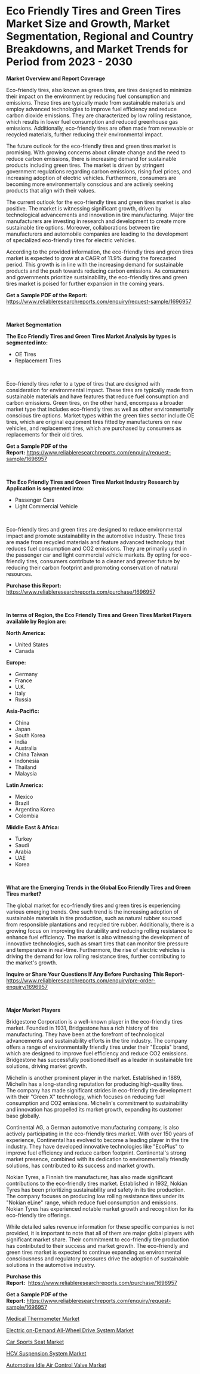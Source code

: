 <p><h1>Eco Friendly Tires and Green Tires Market Size and Growth, Market Segmentation, Regional and Country Breakdowns, and Market Trends for Period from 2023 -  2030</h1></p><p><strong>Market Overview and Report Coverage</strong></p>
<p><p>Eco-friendly tires, also known as green tires, are tires designed to minimize their impact on the environment by reducing fuel consumption and emissions. These tires are typically made from sustainable materials and employ advanced technologies to improve fuel efficiency and reduce carbon dioxide emissions. They are characterized by low rolling resistance, which results in lower fuel consumption and reduced greenhouse gas emissions. Additionally, eco-friendly tires are often made from renewable or recycled materials, further reducing their environmental impact.</p><p>The future outlook for the eco-friendly tires and green tires market is promising. With growing concerns about climate change and the need to reduce carbon emissions, there is increasing demand for sustainable products including green tires. The market is driven by stringent government regulations regarding carbon emissions, rising fuel prices, and increasing adoption of electric vehicles. Furthermore, consumers are becoming more environmentally conscious and are actively seeking products that align with their values.</p><p>The current outlook for the eco-friendly tires and green tires market is also positive. The market is witnessing significant growth, driven by technological advancements and innovation in tire manufacturing. Major tire manufacturers are investing in research and development to create more sustainable tire options. Moreover, collaborations between tire manufacturers and automobile companies are leading to the development of specialized eco-friendly tires for electric vehicles.</p><p>According to the provided information, the eco-friendly tires and green tires market is expected to grow at a CAGR of 11.9% during the forecasted period. This growth is in line with the increasing demand for sustainable products and the push towards reducing carbon emissions. As consumers and governments prioritize sustainability, the eco-friendly tires and green tires market is poised for further expansion in the coming years.</p></p>
<p><strong>Get a Sample PDF of the Report:</strong> <a href="https://www.reliableresearchreports.com/enquiry/request-sample/1696957">https://www.reliableresearchreports.com/enquiry/request-sample/1696957</a></p>
<p>&nbsp;</p>
<p><strong>Market Segmentation</strong></p>
<p><strong>The Eco Friendly Tires and Green Tires Market Analysis by types is segmented into:</strong></p>
<p><ul><li>OE Tires</li><li>Replacement Tires</li></ul></p>
<p>&nbsp;</p>
<p><p>Eco-friendly tires refer to a type of tires that are designed with consideration for environmental impact. These tires are typically made from sustainable materials and have features that reduce fuel consumption and carbon emissions. Green tires, on the other hand, encompass a broader market type that includes eco-friendly tires as well as other environmentally conscious tire options. Market types within the green tires sector include OE tires, which are original equipment tires fitted by manufacturers on new vehicles, and replacement tires, which are purchased by consumers as replacements for their old tires.</p></p>
<p><strong>Get a Sample PDF of the Report:</strong>&nbsp;<a href="https://www.reliableresearchreports.com/enquiry/request-sample/1696957">https://www.reliableresearchreports.com/enquiry/request-sample/1696957</a></p>
<p>&nbsp;</p>
<p><strong>The Eco Friendly Tires and Green Tires Market Industry Research by Application is segmented into:</strong></p>
<p><ul><li>Passenger Cars</li><li>Light Commercial Vehicle</li></ul></p>
<p>&nbsp;</p>
<p><p>Eco-friendly tires and green tires are designed to reduce environmental impact and promote sustainability in the automotive industry. These tires are made from recycled materials and feature advanced technology that reduces fuel consumption and CO2 emissions. They are primarily used in the passenger car and light commercial vehicle markets. By opting for eco-friendly tires, consumers contribute to a cleaner and greener future by reducing their carbon footprint and promoting conservation of natural resources.</p></p>
<p><strong>Purchase this Report:</strong>&nbsp; <a href="https://www.reliableresearchreports.com/purchase/1696957">https://www.reliableresearchreports.com/purchase/1696957</a></p>
<p>&nbsp;</p>
<p><strong>In terms of Region, the Eco Friendly Tires and Green Tires Market Players available by Region are:</strong></p>
<p>
    <p> <strong> North America: </strong>
        <ul>
            <li>United States</li>
            <li>Canada</li>
        </ul>
        </p> 
    <p> <strong> Europe: </strong>
        <ul>
            <li>Germany</li>
            <li>France</li>
            <li>U.K.</li>
            <li>Italy</li>
            <li>Russia</li>
        </ul>
        </p> 
    <p> <strong> Asia-Pacific: </strong>
        <ul>
            <li>China</li>
            <li>Japan</li>
            <li>South Korea</li>
            <li>India</li>
            <li>Australia</li>
            <li>China Taiwan</li>
            <li>Indonesia</li>
            <li>Thailand</li>
            <li>Malaysia</li>
        </ul>
        </p> 
    <p> <strong> Latin America: </strong>
        <ul>
            <li>Mexico</li>
            <li>Brazil</li>
            <li>Argentina Korea</li>
            <li>Colombia</li>
        </ul>
        </p> 
    <p> <strong> Middle East & Africa: </strong>
        <ul>
            <li>Turkey</li>
            <li>Saudi</li>
            <li>Arabia</li>
            <li>UAE</li>
            <li>Korea</li>
        </ul>
    </p>
    </p>
<p>&nbsp;</p>
<p><strong>What are the Emerging Trends in the Global Eco Friendly Tires and Green Tires market?</strong></p>
<p><p>The global market for eco-friendly tires and green tires is experiencing various emerging trends. One such trend is the increasing adoption of sustainable materials in tire production, such as natural rubber sourced from responsible plantations and recycled tire rubber. Additionally, there is a growing focus on improving tire durability and reducing rolling resistance to enhance fuel efficiency. The market is also witnessing the development of innovative technologies, such as smart tires that can monitor tire pressure and temperature in real-time. Furthermore, the rise of electric vehicles is driving the demand for low rolling resistance tires, further contributing to the market's growth.</p></p>
<p><strong>Inquire or Share Your Questions If Any Before Purchasing This Report</strong>- <a href="https://www.reliableresearchreports.com/enquiry/pre-order-enquiry/1696957">https://www.reliableresearchreports.com/enquiry/pre-order-enquiry/1696957</a></p>
<p>&nbsp;</p>
<p><strong>Major Market Players</strong></p>
<p><p>Bridgestone Corporation is a well-known player in the eco-friendly tires market. Founded in 1931, Bridgestone has a rich history of tire manufacturing. They have been at the forefront of technological advancements and sustainability efforts in the tire industry. The company offers a range of environmentally friendly tires under their "Ecopia" brand, which are designed to improve fuel efficiency and reduce CO2 emissions. Bridgestone has successfully positioned itself as a leader in sustainable tire solutions, driving market growth.</p><p>Michelin is another prominent player in the market. Established in 1889, Michelin has a long-standing reputation for producing high-quality tires. The company has made significant strides in eco-friendly tire development with their "Green X" technology, which focuses on reducing fuel consumption and CO2 emissions. Michelin's commitment to sustainability and innovation has propelled its market growth, expanding its customer base globally.</p><p>Continental AG, a German automotive manufacturing company, is also actively participating in the eco-friendly tires market. With over 150 years of experience, Continental has evolved to become a leading player in the tire industry. They have developed innovative technologies like "EcoPlus" to improve fuel efficiency and reduce carbon footprint. Continental's strong market presence, combined with its dedication to environmentally friendly solutions, has contributed to its success and market growth.</p><p>Nokian Tyres, a Finnish tire manufacturer, has also made significant contributions to the eco-friendly tires market. Established in 1932, Nokian Tyres has been prioritizing sustainability and safety in its tire production. The company focuses on producing low rolling resistance tires under its "Nokian eLine" range, which reduce fuel consumption and emissions. Nokian Tyres has experienced notable market growth and recognition for its eco-friendly tire offerings.</p><p>While detailed sales revenue information for these specific companies is not provided, it is important to note that all of them are major global players with significant market share. Their commitment to eco-friendly tire production has contributed to their success and market growth. The eco-friendly and green tires market is expected to continue expanding as environmental consciousness and regulatory pressures drive the adoption of sustainable solutions in the automotive industry.</p></p>
<p><strong>Purchase this Report:</strong>&nbsp;&nbsp;<a href="https://www.reliableresearchreports.com/purchase/1696957">https://www.reliableresearchreports.com/purchase/1696957</a></p>
<p></p>
<p><strong>Get a Sample PDF of the Report:</strong>&nbsp;<a href="https://www.reliableresearchreports.com/enquiry/request-sample/1696957">https://www.reliableresearchreports.com/enquiry/request-sample/1696957</a></p>
<p><p><a href="https://github.com/PeterParrish5/Market-Research-Report-List-1/blob/main/medical-thermometer-market.md">Medical Thermometer Market</a></p><p><a href="https://www.linkedin.com/pulse/electric-on-demand-all-wheel-drive-system-market-size-2023--da8ve/">Electric on-Demand All-Wheel Drive System Market</a></p><p><a href="https://github.com/CliffMedina6/Market-Research-Report-List-1/blob/main/car-sports-seat-market.md">Car Sports Seat Market</a></p><p><a href="https://medium.com/@draft.web.back/hcv-suspension-system-market-analysis-its-cagr-market-segmentation-and-global-industry-overview-d0f232f3f520">HCV Suspension System Market</a></p><p><a href="https://medium.com/@wall.see.write/automotive-idle-air-control-valve-market-furnishes-information-on-market-share-market-trends-and-05a768031c7b">Automotive Idle Air Control Valve Market</a></p></p>